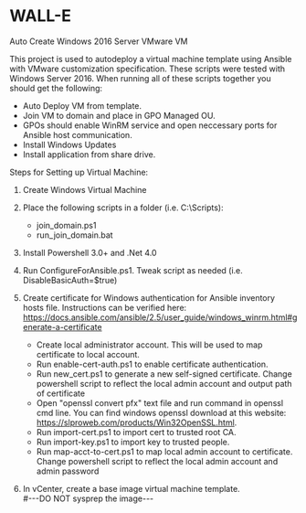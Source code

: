 # WALL-E
Auto Create Windows 2016 Server VMware VM

This project is used to autodeploy a virtual machine template using Ansible with VMware customization specification. These scripts were tested with Windows Server 2016. When running all of these scripts together you should get the following:

  - Auto Deploy VM from template.
  - Join VM to domain and place in GPO Managed OU.
  - GPOs should enable WinRM service and open neccessary ports for Ansible host communication.
  - Install Windows Updates
  - Install application from share drive.

Steps for Setting up Virtual Machine:

1. Create Windows Virtual Machine

2. Place the following scripts in a folder (i.e. C:\Scripts):
   - join_domain.ps1
   - run_join_domain.bat

3. Install Powershell 3.0+ and .Net 4.0

4. Run ConfigureForAnsible.ps1. Tweak script as needed (i.e. DisableBasicAuth=$true)

5. Create certificate for Windows authentication for Ansible inventory hosts file. Instructions can be verified here:                        https://docs.ansible.com/ansible/2.5/user_guide/windows_winrm.html#generate-a-certificate
   - Create local administrator account. This will be used to map certificate to local account.
   - Run enable-cert-auth.ps1 to enable certificate authentication.
   - Run new_cert.ps1 to generate a new self-signed certificate. Change powershell script to reflect the local admin account and output        path of certificate 
   - Open "openssl convert pfx" text file and run command in openssl cmd line. You can find windows openssl download at this website:          https://slproweb.com/products/Win32OpenSSL.html.
   - Run import-cert.ps1 to import cert to trusted root CA.
   - Run import-key.ps1 to import key to trusted people.
   - Run map-acct-to-cert.ps1 to map local admin account to certificate. Change powershell script to reflect the local admin account and      admin password
   
6. In vCenter, create a base image virtual machine template.  
   #---DO NOT sysprep the image---

